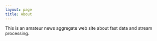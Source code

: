 ```yaml
---
layout: page
title: About
---
```


This is an amateur news aggregate web site about fast data and stream processing.
